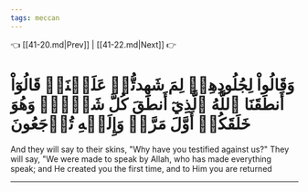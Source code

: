 ```yaml
---
tags: meccan
---
```


👈 [[41-20.md|Prev]] | [[41-22.md|Next]] 👉

# وَقَالُواْ لِجُلُودِهِمۡ لِمَ شَهِدتُّمۡ عَلَيۡنَاۖ قَالُوٓاْ أَنطَقَنَا ٱللَّهُ ٱلَّذِيٓ أَنطَقَ كُلَّ شَيۡءٖۚ وَهُوَ خَلَقَكُمۡ أَوَّلَ مَرَّةٖ وَإِلَيۡهِ تُرۡجَعُونَ

And they will say to their skins, "Why have you testified against us?" They will say, "We were made to speak by Allah, who has made everything speak; and He created you the first time, and to Him you are returned

---


